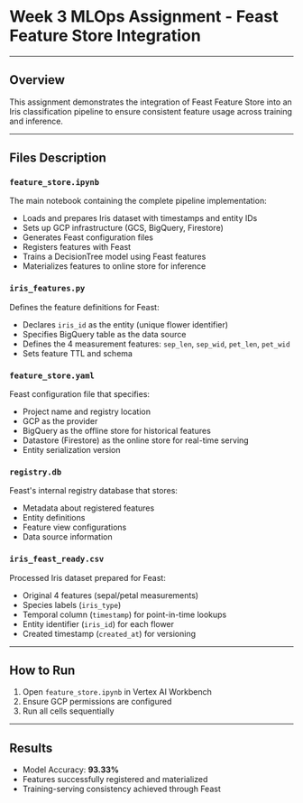 # Week 3 MLOps Assignment - Feast Feature Store Integration
---

## Overview
This assignment demonstrates the integration of Feast Feature Store into an Iris classification pipeline to ensure consistent feature usage across training and inference.

---

## Files Description

### `feature_store.ipynb`
The main notebook containing the complete pipeline implementation:
- Loads and prepares Iris dataset with timestamps and entity IDs
- Sets up GCP infrastructure (GCS, BigQuery, Firestore)
- Generates Feast configuration files
- Registers features with Feast
- Trains a DecisionTree model using Feast features
- Materializes features to online store for inference

### `iris_features.py`
Defines the feature definitions for Feast:
- Declares `iris_id` as the entity (unique flower identifier)
- Specifies BigQuery table as the data source
- Defines the 4 measurement features: `sep_len`, `sep_wid`, `pet_len`, `pet_wid`
- Sets feature TTL and schema

### `feature_store.yaml`
Feast configuration file that specifies:
- Project name and registry location
- GCP as the provider
- BigQuery as the offline store for historical features
- Datastore (Firestore) as the online store for real-time serving
- Entity serialization version

### `registry.db`
Feast's internal registry database that stores:
- Metadata about registered features
- Entity definitions
- Feature view configurations
- Data source information

### `iris_feast_ready.csv`
Processed Iris dataset prepared for Feast:
- Original 4 features (sepal/petal measurements)
- Species labels (`iris_type`)
- Temporal column (`timestamp`) for point-in-time lookups
- Entity identifier (`iris_id`) for each flower
- Created timestamp (`created_at`) for versioning

---

## How to Run
1. Open `feature_store.ipynb` in Vertex AI Workbench
2. Ensure GCP permissions are configured
3. Run all cells sequentially

---

## Results
- Model Accuracy: **93.33%**
- Features successfully registered and materialized
- Training-serving consistency achieved through Feast
